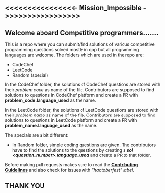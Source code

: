  ## <<<<<<<<<<<<<<<<- Mission_Impossible ->>>>>>>>>>>>>>>>> 

<h2>Welcome aboard Competitive programmers.......</h2>
 
 
This is a repo where you can submit/find solutions of various competitive programming questions solved mostly in cpp but all programming languages are welcome. The folders which are used in the repo are:
 - CodeChef
 - LeetCode
 - Random (special)

In the CodeChef folder, the solutions of CodeChef questions are stored with their <i>problem code</i> as name of the file. Contributors are supposed to find solutions to questions in CodeChef platform and create a PR with <b>problem_code.language_used</b> as the name.

In the LeetCode folder, the solutions of LeetCode questions are stored with their <i>problem name</i> as name of the file. Contributors are supposed to find solutions to questions in LeetCode platform and create a PR with <b>problem_name.language_used</b> as the name.

The specials are a bit different:
- In Random folder, simple coding questions are given. The contributors have to find the solutions to the questions by creating a <b><i>sol <question_number>.language_used </b></i> and create a PR to that folder.

Before making pull requests makes sure to read the <strong><a href="https://github.com/Navaneethp007/MissionImpossible/blob/main/CONTRIBUTING.md">Contributing Guidelines</a></strong> and also check for issues with <i>"hactoberfest" label</i>.
  
## THANK YOU
